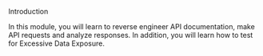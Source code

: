 
Introduction
 

In this module, you will learn to reverse engineer API documentation, make API requests and analyze responses. In addition, you will learn how to test for Excessive Data Exposure.